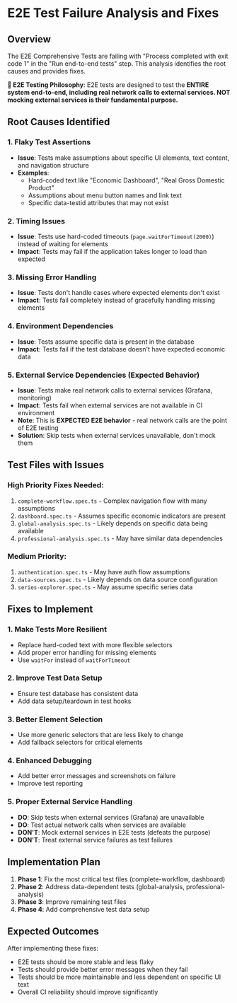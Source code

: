 # E2E Test Failure Analysis and Fixes

## Overview
The E2E Comprehensive Tests are failing with "Process completed with exit code 1" in the "Run end-to-end tests" step. This analysis identifies the root causes and provides fixes.

**🎯 E2E Testing Philosophy**: E2E tests are designed to test the **ENTIRE system end-to-end, including real network calls to external services. NOT mocking external services is their fundamental purpose.**

## Root Causes Identified

### 1. Flaky Test Assertions
- **Issue**: Tests make assumptions about specific UI elements, text content, and navigation structure
- **Examples**: 
  - Hard-coded text like "Economic Dashboard", "Real Gross Domestic Product"
  - Assumptions about menu button names and link text
  - Specific data-testid attributes that may not exist

### 2. Timing Issues
- **Issue**: Tests use hard-coded timeouts (`page.waitForTimeout(2000)`) instead of waiting for elements
- **Impact**: Tests may fail if the application takes longer to load than expected

### 3. Missing Error Handling
- **Issue**: Tests don't handle cases where expected elements don't exist
- **Impact**: Tests fail completely instead of gracefully handling missing elements

### 4. Environment Dependencies
- **Issue**: Tests assume specific data is present in the database
- **Impact**: Tests fail if the test database doesn't have expected economic data

### 5. External Service Dependencies (Expected Behavior)
- **Issue**: Tests make real network calls to external services (Grafana, monitoring)
- **Impact**: Tests fail when external services are not available in CI environment
- **Note**: This is **EXPECTED E2E behavior** - real network calls are the point of E2E testing
- **Solution**: Skip tests when external services unavailable, don't mock them

## Test Files with Issues

### High Priority Fixes Needed:
1. `complete-workflow.spec.ts` - Complex navigation flow with many assumptions
2. `dashboard.spec.ts` - Assumes specific economic indicators are present
3. `global-analysis.spec.ts` - Likely depends on specific data being available
4. `professional-analysis.spec.ts` - May have similar data dependencies

### Medium Priority:
1. `authentication.spec.ts` - May have auth flow assumptions
2. `data-sources.spec.ts` - Likely depends on data source configuration
3. `series-explorer.spec.ts` - May assume specific series data

## Fixes to Implement

### 1. Make Tests More Resilient
- Replace hard-coded text with more flexible selectors
- Add proper error handling for missing elements
- Use `waitFor` instead of `waitForTimeout`

### 2. Improve Test Data Setup
- Ensure test database has consistent data
- Add data setup/teardown in test hooks

### 3. Better Element Selection
- Use more generic selectors that are less likely to change
- Add fallback selectors for critical elements

### 4. Enhanced Debugging
- Add better error messages and screenshots on failure
- Improve test reporting

### 5. Proper External Service Handling
- **DO**: Skip tests when external services (Grafana) are unavailable
- **DO**: Test actual network calls when services are available
- **DON'T**: Mock external services in E2E tests (defeats the purpose)
- **DON'T**: Treat external service failures as test failures

## Implementation Plan

1. **Phase 1**: Fix the most critical test files (complete-workflow, dashboard)
2. **Phase 2**: Address data-dependent tests (global-analysis, professional-analysis)
3. **Phase 3**: Improve remaining test files
4. **Phase 4**: Add comprehensive test data setup

## Expected Outcomes

After implementing these fixes:
- E2E tests should be more stable and less flaky
- Tests should provide better error messages when they fail
- Tests should be more maintainable and less dependent on specific UI text
- Overall CI reliability should improve significantly
